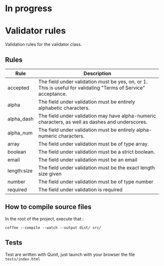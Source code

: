 # In progress 

# Validator rules

Validation rules for the validator class.

## Rules
| Rule            | Description                                                                                                    |
|-----------------|----------------------------------------------------------------------------------------------------------------|
| accepted        | The field under validation must be yes, on, or 1. This is useful for validating "Terms of Service" acceptance. |
| alpha           | The field under validation must be entirely alphabetic characters.                                             |
| alpha_dash      | The field under validation may have alpha-numeric characters, as well as dashes and underscores.               |
| alpha_num       | The field under validation must be entirely alpha-numeric characters.                                          |
| array           | The field under validation must be of type array.                                                              |
| boolean         | The field under validation must be a strict boolean.                                                           |
| email           | The field under validation must be an email                                                                    |
| length:size     | The field under validation must be the exact length size given                                                 |
| number          | The field under validation must be of type number                                                              |
| required        | The field under validation is required                                                                         |


## How to compile source files 

In the root of the project, execute that : 

```
coffee --compile --watch --output dist/ src/
```

## Tests 
Test are written with Qunit, just launch with your browser the file ```tests/index.html```